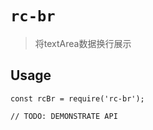 # `rc-br`

> 将textArea数据换行展示

## Usage

```
const rcBr = require('rc-br');

// TODO: DEMONSTRATE API
```
